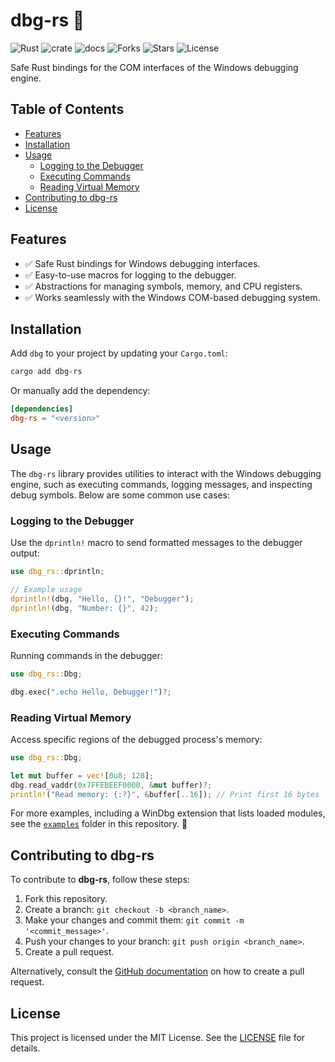 # dbg-rs 🦀

![Rust](https://img.shields.io/badge/made%20with-Rust-red)
![crate](https://img.shields.io/crates/v/dbg-rs.svg)
![docs](https://docs.rs/dbg-rs/badge.svg)
![Forks](https://img.shields.io/github/forks/joaoviictorti/dbg-rs)
![Stars](https://img.shields.io/github/stars/joaoviictorti/dbg-rs)
![License](https://img.shields.io/github/license/joaoviictorti/dbg-rs)

Safe Rust bindings for the COM interfaces of the Windows debugging engine.

## Table of Contents

- [Features](#features)
- [Installation](#installation)
- [Usage](#usage)
    - [Logging to the Debugger](#logging-to-the-debugger)
    - [Executing Commands](#executing-commands)
    - [Reading Virtual Memory](#reading-virtual-memory)
- [Contributing to dbg-rs](#contributing-to-dbg-rs)
- [License](#license)

## Features

- ✅ Safe Rust bindings for Windows debugging interfaces.
- ✅ Easy-to-use macros for logging to the debugger.
- ✅ Abstractions for managing symbols, memory, and CPU registers.
- ✅ Works seamlessly with the Windows COM-based debugging system.

## Installation

Add `dbg` to your project by updating your `Cargo.toml`:
```bash
cargo add dbg-rs
```

Or manually add the dependency:
```toml
[dependencies]
dbg-rs = "<version>"
```

## Usage

The `dbg-rs` library provides utilities to interact with the Windows debugging engine, such as executing commands, logging messages, and inspecting debug symbols. Below are some common use cases:

### Logging to the Debugger

Use the `dprintln!` macro to send formatted messages to the debugger output:

```rs
use dbg_rs::dprintln;

// Example usage
dprintln!(dbg, "Hello, {}!", "Debugger");
dprintln!(dbg, "Number: {}", 42);
```

### Executing Commands

Running commands in the debugger:

```rs
use dbg_rs::Dbg;

dbg.exec(".echo Hello, Debugger!")?;
```

### Reading Virtual Memory

Access specific regions of the debugged process's memory:

```rs
use dbg_rs::Dbg;

let mut buffer = vec![0u8; 128];
dbg.read_vaddr(0x7FFEBEEF0000, &mut buffer)?;
println!("Read memory: {:?}", &buffer[..16]); // Print first 16 bytes
```

For more examples, including a WinDbg extension that lists loaded modules, see the [`examples`](./examples) folder in this repository. 📂

## Contributing to dbg-rs

To contribute to **dbg-rs**, follow these steps:

1. Fork this repository.
2. Create a branch: `git checkout -b <branch_name>`.
3. Make your changes and commit them: `git commit -m '<commit_message>'`.
4. Push your changes to your branch: `git push origin <branch_name>`.
5. Create a pull request.

Alternatively, consult the [GitHub documentation](https://docs.github.com/en/pull-requests/collaborating-with-pull-requests) on how to create a pull request.

## License

This project is licensed under the MIT License. See the [LICENSE](/LICENSE) file for details.